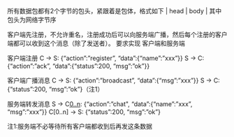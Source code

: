 所有数据包都有2个字节的包头，紧跟着是包体，格式如下
| head | body |
其中包头为网络字节序

客户端先注册，不允许重名，注册成功后可以向服务端广播，然后每个注册的客户端都可以收到这个消息（除了发送者）。
要求实现 客户端和服务端

客户端注册
C -> S: {“action”:”register”, “data”:{“name”:”xxx”}}
S -> C: {“action”:”ack”, “data”:{“status”:200, “msg”:”ok”}}

客户端广播消息
C -> S: {“action”:”broadcast”, “data”:{“msg”:”xxx”}}
S -> C: {“status”:200, “msg”:”ok”}（注1）

服务端转发消息
S -> C[0..n](除了发送者): {“action”:”chat", “data”:{“name”:”xxx”, “msg”:”xxx”}}
C[0..n] -> S: {“status”:200, “msg”:”ok”}

注1:服务端不必等待所有客户端都收到后再发这条数据
